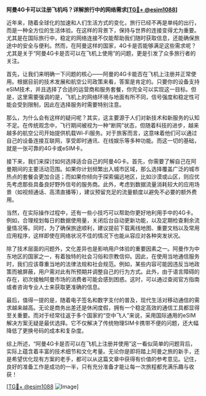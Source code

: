 **阿曼4G卡可以注册飞机吗？详解旅行中的网络需求[[TG💪+ @esim1088](https://t.me/s/esim1088)]**

近年来，随着全球化的加速和人们生活方式的变化，旅行已经不再是单纯的出行，而是一种全方位的生活体验。在这样的背景下，保持与世界的连接变得尤为重要。尤其是在国际旅行中，稳定的网络连接不仅能帮助我们随时获取信息，还能确保旅途中的安全与便利。然而，在阿曼这样的国家，4G卡是否能够满足这些需求呢？尤其是关于“阿曼4G卡是否可以在飞机上使用”的问题，更是引发了众多旅行者的关注。

首先，让我们来明确一下问题的核心——阿曼的4G卡能否在飞机上注册并正常使用。根据目前的技术发展和航空公司政策来看，答案是肯定的。只要你的设备支持eSIM技术，并且选择了合适的运营商和服务套餐，你完全可以实现这一目标。但是，这里需要强调的是，飞机上的网络环境与地面有所不同，信号强度和稳定性可能会受到限制，因此在选择服务时需要特别注意。

那么，为什么会有这样的疑问呢？其实，这主要源于人们对新技术和新服务的认知不足。在传统观念中，飞行期间被视为一种“断网”状态，但随着科技的进步，越来越多的航空公司开始提供机载Wi-Fi服务。对于旅客而言，这意味着他们可以通过自己的设备连接互联网，享受即时通讯、在线娱乐等多种功能。而这一切的基础，就是一张可靠的4G卡或eSIM卡。

接下来，我们来探讨如何选择适合自己的阿曼4G卡。首先，你需要了解自己在阿曼期间的主要活动范围。如果你计划频繁出入城市区域，那么选择覆盖广泛的城市热点的套餐会更加合适；而如果你倾向于探索偏远地区，比如沙漠或山区，则应优先考虑那些具备良好野外信号的服务商。此外，考虑到数据流量消耗较大的应用场景（如视频通话、高清直播等），建议预留充足的流量额度以避免不必要的额外费用。

当然，在实际操作过程中，还有一些小技巧可以帮助你更好地利用手中的4G卡。例如，合理规划每日的数据使用量，关闭后台自动更新功能，以及定期检查剩余流量情况等。同时，为了确保旅途顺利，建议提前下载离线地图、重要文档以及常用应用程序，这样即使在网络状况不佳的情况下也能从容应对各种突发状况。

除了技术层面的问题外，文化差异也是影响用户体验的重要因素之一。阿曼作为中东地区的国家之一，有着独特的社会习俗和宗教信仰。因此，在使用当地通信服务时，我们应该尊重当地的法律法规和社会规范。例如，某些内容可能因违反当地政策而被屏蔽，用户需对此有所预期并调整自己的行为方式。此外，由于语言障碍的存在，初次接触阿曼市场的消费者可能会感到困惑。这时，可以通过查阅官方指南或者咨询专业人士来获取更准确的信息。

最后，值得一提的是，随着电子签名和数字支付的普及，现代生活对移动通信的需求越来越高。无论是商务出差还是休闲度假，拥有一个稳定高效的通信工具都显得至关重要。而对于经常往返于多个国家的“空中飞人”来说，采用国际通用的eSIM解决方案无疑是最优选择。它不仅解决了传统物理SIM卡携带不便的问题，还大幅降低了更换号码的成本和复杂度。

综上所述，“阿曼4G卡是否可以在飞机上注册并使用”这一看似简单的问题背后，实际上蕴含着丰富的技术细节和文化考量。无论你是即将踏上阿曼之旅的新手，还是希望优化现有方案的老手，都可以从这篇文章中获得有价值的参考意见。记住，良好的准备工作是成功的一半，只有充分准备才能让每一次旅程都充满乐趣与收获！

[[TG💪+ @esim1088](https://t.me/s/esim1088) ![Image](https://i.postimg.cc/4NQfJmqS/Snipaste-2025-05-13-00-14-12.png)]